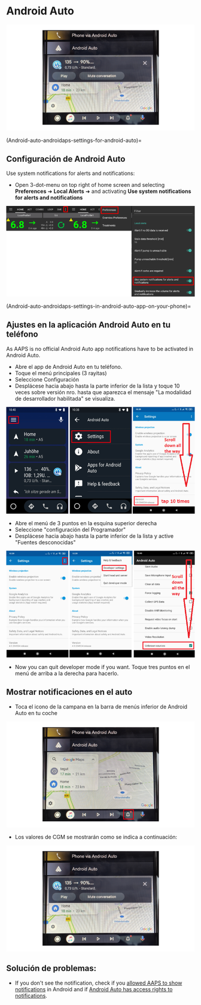 # Android Auto

![Los datos de AAPS MCG en Android Auto](../images/AndroidAuto_05.png)

(Android-auto-androidaps-settings-for-android-auto)=

## Configuración de Android Auto

Use system notifications for alerts and notifications:

* Open 3-dot-menu on top right of home screen and selecting **Preferences** ➜ **Local Alerts** ➜ and activating **Use system notifications for alerts and notifications** 

![Use system notifications for alerts and notifications](../images/AndroidAuto_01v2.png)

(Android-auto-androidaps-settings-in-android-auto-app-on-your-phone)=

## Ajustes en la aplicación Android Auto en tu teléfono

As AAPS is no official Android Auto app notifications have to be activated in Android Auto.

* Abre el app de Android Auto en tu teléfono.
* Toque el menú principales (3 rayitas)
* Seleccione Configuración
* Desplácese hacia abajo hasta la parte inferior de la lista y toque 10 veces sobre versión nro. hasta que aparezca el mensaje "La modalidad de desarrollador habilitada" se visualiza.

![Enable developer mode](../images/AndroidAuto_02.png)

* Abre el menú de 3 puntos en la esquina superior derecha
* Seleccione "configuración del Programador"
* Desplácese hacia abajo hasta la parte inferior de la lista y active "Fuentes desconocidas"

![Enable unknown sources](../images/AndroidAuto_03.png)

* Now you can quit developer mode if you want. Toque tres puntos en el menú de arriba a la derecha para hacerlo.

## Mostrar notificaciones en el auto

* Toca el icono de la campana en la barra de menús inferior de Android Auto en tu coche

![Bell icon - Android Auto in car](../images/AndroidAuto_04.png)

* Los valores de CGM se mostrarán como se indica a continuación:

![Los datos de AAPS MCG en Android Auto](../images/AndroidAuto_05.png)

## Solución de problemas:

* If you don't see the notification, check if you [allowed AAPS to show notifications](Android-auto-androidaps-settings-for-android-auto) in Android and if [Android Auto has access rights to notifications](Android-auto-androidaps-settings-in-android-auto-app-on-your-phone).
